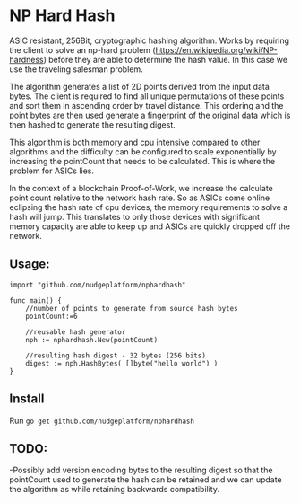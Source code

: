 # NP Hard Hash

ASIC resistant, 256Bit, cryptographic hashing algorithm.
Works by requiring the client to solve an np-hard problem (https://en.wikipedia.org/wiki/NP-hardness)
before they are able to determine the hash value. In this case we use the traveling salesman problem.

The algorithm generates a list of 2D points derived from the input data bytes.
The client is required to find all unique permutations of these points and
sort them in ascending order by travel distance.
This ordering and the point bytes are then used generate a fingerprint of the original data
which is then hashed to generate the resulting digest.

This algorithm is both memory and cpu intensive compared to other algorithms and the difficulty can be configured to
scale exponentially by increasing the pointCount that needs to be calculated. This is where the problem for ASICs lies.

In the context of a blockchain Proof-of-Work, we increase the calculate point count relative to the network hash rate.
So as ASICs come online eclipsing the hash rate of cpu devices, the memory requirements to solve a hash will jump.
This translates to only those devices with significant memory capacity are able to keep up
and ASICs are quickly dropped off the network.


## Usage:
```
import "github.com/nudgeplatform/nphardhash"

func main() {
    //number of points to generate from source hash bytes
    pointCount:=6

    //reusable hash generator
    nph := nphardhash.New(pointCount)

    //resulting hash digest - 32 bytes (256 bits)
    digest := nph.HashBytes( []byte("hello world") )
}
```


## Install
Run `go get github.com/nudgeplatform/nphardhash`


## TODO:
-Possibly add version encoding bytes to the resulting digest
so that the pointCount used to generate the hash can be retained
and we can update the algorithm as while retaining backwards compatibility.



